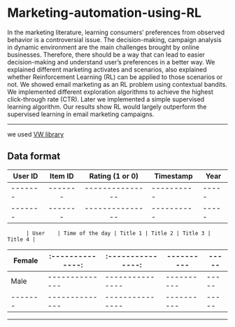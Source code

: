 # Marketing-automation-using-RL

In the marketing literature, learning consumers’ preferences from observed behavior is a controversial issue. The decision-making, campaign analysis in dynamic environment are the main challenges brought by online businesses. Therefore, there should be a way that can lead to easier decision-making and understand user’s preferences in a better way. We explained different marketing activates and scenarios, also explained whether Reinforcement Learning (RL) can be applied to those scenarios or not. We showed email marketing as an RL problem using contextual bandits. We implemented different exploration algorithms to achieve the highest click-through rate (CTR). Later we implemented a simple supervised learning algorithm. Our results show RL would largely outperform the supervised learning in email marketing campaigns. 

***
we used [VW library](https://vowpalwabbit.org/tutorials/contextual_bandit)


## Data format

| User ID | Item ID | Rating (1 or 0) | Timestamp | Year | 
| ------- |:-------:|:---------------:| ----------|----- |
| ------- | ------- | --------------- | ----------|----- |
| ------- | ------- | --------------- | ----------|----- |

          | User    | Time of the day | Title 1 | Title 2 | Title 3 | Title 4 | 
| Female  | :--------------: | :---------------: | ----------|----- |
| ------- | --------------  | --------------- | ----------|----- |
| Male    | --------------  | --------------- | ----------|----- |
| ------- | --------------  | --------------- | ----------|----- |


***
